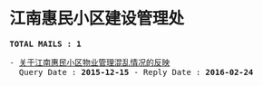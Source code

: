 # 江南惠民小区建设管理处
<pre><b>TOTAL MAILS : 1</b></pre>
<pre>
- <a href="../../categories/mails/3436.md">关于江南惠民小区物业管理混乱情况的反映</a><br/>  Query Date : <b>2015-12-15</b> - Reply Date : <b>2016-02-24</b>
</pre>